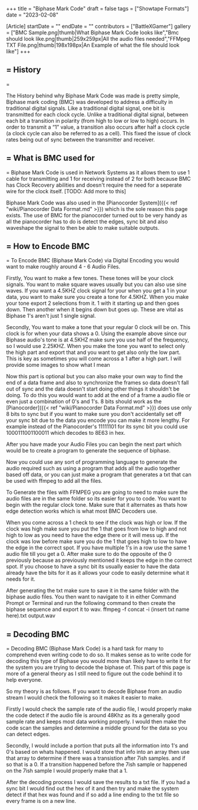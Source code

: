 +++
title = "Biphase Mark Code"
draft = false
tags = ["Showtape Formats"]
date = "2023-02-08"

[Article]
startDate = ""
endDate = ""
contributors = ["BattleXGamer"]
gallery = ["BMC Sample.png|thumb|What Biphase Mark Code looks like","Bmc should look like.png|thumb|259x259px|All the audio files needed","FFMpeg TXT File.png|thumb|198x198px|An Example of what the file should look like"]
+++
<h2>= History </h2>=

The History behind why Biphase Mark Code was made is pretty simple, Biphase mark coding (BMC) was developed to address a difficulty in traditional digital signals. Like a traditional digital signal, one bit is transmitted for each clock cycle. Unlike a traditional digital signal, between each bit a transition in polarity (from high to low or low to high) occurs. In order to transmit a “1” value, a transition also occurs after half a clock cycle (a clock cycle can also be referred to as a cell). This fixed the issue of clock rates being out of sync between the transmitter and receiver.

<h2>= What is BMC used for </h2>=
Biphase Mark Code is used in Network Systems as it allows them to use 1 cable for transmitting and 1 for receiving instead of 2 for both because BMC has Clock Recovery abilities and doesn't require the need for a seperate wire for the clock itself. [TODO: Add more to this]


Biphase Mark Code was also used in the [Pianocorder System]({{< ref "wiki/Pianocorder Data Format.md" >}}) which is the sole reason this page exists. The use of BMC for the pianocorder turned out to be very handy as all the pianocorder has to do is detect the edges, sync bit and also waveshape the signal to then be able to make suitable outputs.

<h2>= How to Encode BMC </h2>=
To Encode BMC (Biphase Mark Code) via Digital Encoding you would want to make roughly around 4 - 6 Audio Files.



Firstly, You want to make a few tones. These tones will be your clock signals. You want to make square waves usually but you can also use sine waves. If you want a 4.5KHZ clock signal for your when you get a 1 in your data, you want to make sure you create a tone for 4.5KHZ. When you make your tone export 2 selections from it. 1 with it starting up and then goes down. Then another when it begins down but goes up. These are vital as Biphase 1's aren't just 1 single signal.


Secondly, You want to make a tone that your regular 0 clock will be on. This clock is for when your data shows a 0. Using the example above since our Biphase audio's tone is at 4.5KHZ make sure you use half of the frequency, so I would use 2.25KHZ. When you make the tone you want to select only the high part and export that and you want to get also only the low part. This is key as sometimes you will come across a 1 after a high part. I will provide some images to show what I mean


Now this part is optional but you can also make your own way to find the end of a data frame and also to synchronize the frames so data doesn't fall out of sync and the data doesn't start doing other things it shouldn't be doing. To do this you would want to add at the end of a frame a audio file or even just a combination of 0's and 1's. 8 bits should work as the [Pianocorder]({{< ref "wiki/Pianocorder Data Format.md" >}}) does use only 8 bits to sync but if you want to make sure you don't accidentally set off your sync bit due to the data you encode you can make it more lengthy. For example instead of the Pianocorder's 11111101 for its sync bit you could use 1000111001100011 which decodes to 8E63 in hex.


After you have made your Audio Files you can begin the next part which would be to create a program to generate the sequence of biphase.


Now you could use any sort of programming language to generate the audio required such as using a program that adds all the audio together based off data, or you can just make a program that generates a txt that can be used with ffmpeg to add all the files.



To Generate the files with FFMPEG you are going to need to make sure the audio files are in the same folder so its easier for you to code. You want to begin with the regular clock tone. Make sure that it alternates as thats how edge detection works which is what most BMC Decoders use.

When you come across a 1 check to see if the clock was high or low. If the clock was high make sure you put the 1 that goes from low to high and not high to low as you need to have the edge there or it will mess up. If the clock was low before make sure you do the 1 that goes high to low to have the edge in the correct spot. If you have multiple 1's in a row use the same 1 audio file till you get a 0. After make sure to do the opposite of the 0 previously because as previously mentioned it keeps the edge in the correct spot. If you choose to have a sync bit its usually easier to have the data already have the bits for it as it allows your code to easily determine what it needs for it.


After generating the txt make sure to save it in the same folder with the biphase audio files. You then want to navigate to it in either Command Prompt or Terminal and run the following command to then create the biphase sequence and export it to wav.
 ffmpeg -f concat -i (insert txt name here).txt output.wav

<h2>= Decoding BMC </h2>=
Decoding BMC (Biphase Mark Code) is a hard task for many to comprehend even writing code to do so. It makes sense as to write code for decoding this type of Biphase you would more than likely have to write it for the system you are trying to decode the biphase of. This part of this page is more of a general theory as I still need to figure out the code behind it to help everyone.


So my theory is as follows. If you want to decode Biphase from an audio stream I would check the following so it makes it easier to make.


Firstly I would check the sample rate of the audio file, I would properly make the code detect if the audio file is around 48Khz as its a generally good sample rate and keeps most data working properly. I would then make the code scan the samples and determine a middle ground for the data so you can detect edges.


Secondly, I would include a portion that puts all the information into 1's and 0's based on whats happened. I would store that info into an array then use that array to determine if there was a transistion after 7ish samples. and if so that is a 0. If a transition happened before the 7ish sample or happened on the 7ish sample I would properly make that a 1.


After the decoding process I would save the results to a txt file. If you had a sync bit I would find out the hex of it and then try and make the system detect if that hex was found and if so add a line ending to the txt file so every frame is on a new line.